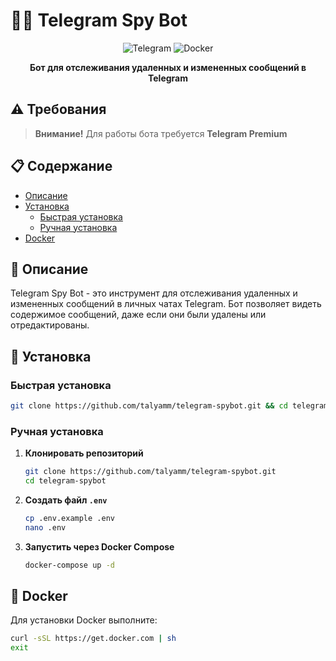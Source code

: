 # 🕵️‍♂️ Telegram Spy Bot

<div align="center">

![Telegram](https://img.shields.io/badge/Telegram-2CA5E0?style=for-the-badge&logo=telegram&logoColor=white)
![Docker](https://img.shields.io/badge/docker-%230db7ed.svg?style=for-the-badge&logo=docker&logoColor=white)

**Бот для отслеживания удаленных и измененных сообщений в Telegram**

</div>

## ⚠️ Требования

> **Внимание!** Для работы бота требуется **Telegram Premium**

## 📋 Содержание

- [Описание](#-описание)
- [Установка](#-установка)
  - [Быстрая установка](#быстрая-установка)
  - [Ручная установка](#ручная-установка)
- [Docker](#-docker)

## 📝 Описание

Telegram Spy Bot - это инструмент для отслеживания удаленных и измененных сообщений в личных чатах Telegram. Бот позволяет видеть содержимое сообщений, даже если они были удалены или отредактированы.

## 🚀 Установка

### Быстрая установка

```bash
git clone https://github.com/talyamm/telegram-spybot.git && cd telegram-spybot && sudo chmod +x setup.sh && ./setup.sh
```

### Ручная установка

1. **Клонировать репозиторий**
   ```bash
   git clone https://github.com/talyamm/telegram-spybot.git
   cd telegram-spybot
   ```

2. **Создать файл `.env`**
   ```bash
   cp .env.example .env
   nano .env
   ```

3. **Запустить через Docker Compose**
   ```bash
   docker-compose up -d
   ```

## 🐳 Docker

Для установки Docker выполните:

```bash
curl -sSL https://get.docker.com | sh
exit
```